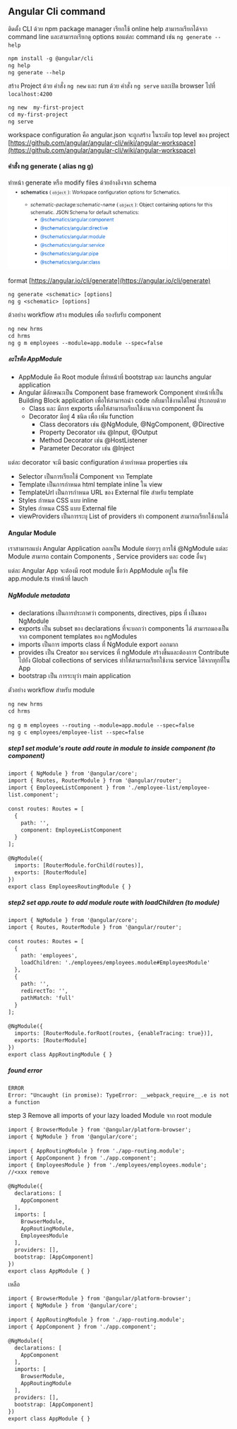 ## Angular Cli command

ติดตั้ง CLI ด้วย npm package manager เรียกใช้ online help สามารถเรียกได้จาก command line และสามารถเรียกดู options ขอแต่ละ command เช่น `ng generate --help`

```
npm install -g @angular/cli
ng help
ng generate --help
```

สร้าง Project ด้วย คำสั่ง `ng new` และ run ด้วย คำสั่ง  `ng serve`  และเปิด browser ไปที่  `localhost:4200`

```
ng new  my-first-project
cd my-first-project
ng serve
```

workspace configuration คือ angular.json จะถูกสร้าง ในระดับ top level ของ project [https://github.com/angular/angular-cli/wiki/angular-workspace](https://github.com/angular/angular-cli/wiki/angular-workspace)

#### คำสั่ง ng generate \( alias ng g\)

ทำหน้า generate หรือ modify files ด้วยอ้างอิงจาก schema ![](/assets/schema.png)

format [https://angular.io/cli/generate](https://angular.io/cli/generate)

```
ng generate <schematic> [options]
ng g <schematic> [options]
```

ต้วอย่าง  workflow สร้าง modules เพื่อ รองรับรับ component

```
ng new hrms
cd hrms
ng g m employees --module=app.module --spec=false
```

##### อะไรคือ AppModule

* AppModule คือ Root module  ที่ทำหน้าที่ bootstrap และ launchs angular application
* Angular  มีลักษณะเป็น Component base framework   Component ทำหน้าที่เป็น Building Block application เพื่อให้สามารถนำ code กลับมาใช้งานได้ใหม่ ประกอบด้วย
  * Class และ มีการ exports เพื่อให้สามารถเรียกใช้งานจาก component อื่น
  * Decorator มีอยู่ 4 ชนิด เพื่อ เพิ่ม function
    * Class decorators  เช่น @NgModule, @NgComponent,  @Directive
    * Property Decorator เช่น @Input, @Output
    * Method Decorator เช่น @HostListener
    * Parameter Decorator เช่น @Inject

แต่ละ decorator จะมี basic configuration ด้วยกำหนด  properties เช่น

* Selector เป็นการเรียกใช้ Component จาก Template
* Template เป็นการกำหนด html template inline ใน view
* TemplateUrl  เป็นการกำหนด URL ของ External file สำหรับ template
* Styles กำหนด CSS แบบ inline 
* Styles กำหนด CSS แบบ External file
* viewProviders  เป็นการระบุ List of providers ทำ component สามารถเรียกใช้งานได้

#### Angular Module

เราสามารถแบ่ง Angular Application ออกเป็น Module ย่อยๆๆ การใช้ @NgModule  แต่ละ Module สามารถ contain Components , Service providers และ code อื่นๆ

แต่ละ Angular App จะต้องมี root module ชื่อว่า AppModule อยู่ใน file app.module.ts  ทำหน้าที่ lauch

##### NgModule metadata

* declarations เป็นการประกาศว่า components, directives, pips ที่ เป็นของ NgModule
* exports เป็น subset ของ declarations ที่จะบอกว่า components ได้ สามารถมองเป็นจาก component templates ของ ngModules
* imports เป็นการ imports class  ที่ NgModule  export ออกมาก
* provides เป็น Creator ของ services ที่ ngModule สร้างขึ้นและต้องการ Contribute ไปยัง Global collections of services ทำให้สามารถเรียกใช้งาน service  ได้จากทุกที่ใน App
* bootstrap เป็น การระบุว่า main application

ตัวอย่าง workflow สำหรับ module

```
ng new hrms
cd hrms

ng g m employees --routing --module=app.module --spec=false
ng g c employees/employee-list --spec=false
```

##### step1  set module's route  add route in module to inside component \(to component\)

```
import { NgModule } from '@angular/core';
import { Routes, RouterModule } from '@angular/router';
import { EmployeeListComponent } from './employee-list/employee-list.component';

const routes: Routes = [
  {
    path: '',
    component: EmployeeListComponent
  }
];

@NgModule({
  imports: [RouterModule.forChild(routes)],
  exports: [RouterModule]
})
export class EmployeesRoutingModule { }
```

##### step2 set  app.route to add  module route with loadChildren \(to module\)

```
import { NgModule } from '@angular/core';
import { Routes, RouterModule } from '@angular/router';

const routes: Routes = [
  {
    path: 'employees',
    loadChildren: './employees/employees.module#EmployeesModule'
  },
  {
    path: '',
    redirectTo: '',
    pathMatch: 'full'
  }
];

@NgModule({
  imports: [RouterModule.forRoot(routes, {enableTracing: true})],
  exports: [RouterModule]
})
export class AppRoutingModule { }
```

##### found error

```
ERROR
Error: "Uncaught (in promise): TypeError: __webpack_require__.e is not a function
```

step 3 Remove all imports of your lazy loaded Module จาก root module

```
import { BrowserModule } from '@angular/platform-browser';
import { NgModule } from '@angular/core';

import { AppRoutingModule } from './app-routing.module';
import { AppComponent } from './app.component';
import { EmployeesModule } from './employees/employees.module';  //<xxx remove

@NgModule({
  declarations: [
    AppComponent
  ],
  imports: [
    BrowserModule,
    AppRoutingModule,
    EmployeesModule
  ],
  providers: [],
  bootstrap: [AppComponent]
})
export class AppModule { }
```

เหลือ

```
import { BrowserModule } from '@angular/platform-browser';
import { NgModule } from '@angular/core';

import { AppRoutingModule } from './app-routing.module';
import { AppComponent } from './app.component';

@NgModule({
  declarations: [
    AppComponent
  ],
  imports: [
    BrowserModule,
    AppRoutingModule
  ],
  providers: [],
  bootstrap: [AppComponent]
})
export class AppModule { }
```



